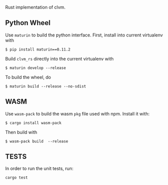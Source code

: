 Rust implementation of clvm.

Python Wheel
------------

Use `maturin` to build the python interface. First, install into current virtualenv with

```
$ pip install maturin==0.11.2
```

Build `clvm_rs` directly into the current virtualenv with

```
$ maturin develop --release
```

To build the wheel, do

```
$ maturin build --release --no-sdist
````


WASM
----

Use `wasm-pack` to build the wasm `pkg` file used with npm. Install it with:

```
$ cargo install wasm-pack
```

Then build with

```
$ wasm-pack build  --release
```


TESTS
-----
In order to run the unit tests, run:

```
cargo test
```
